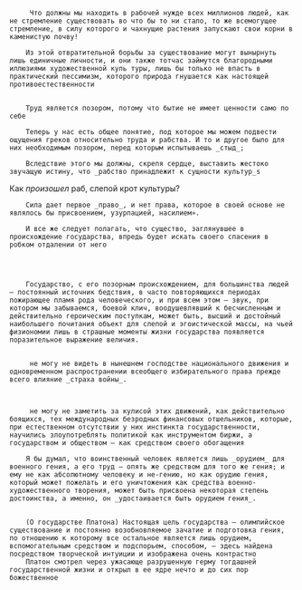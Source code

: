 		 Что должны мы находить в рабочей нужде всех миллионов людей, как не стремление существовать во что бы то ни стало, то же всемогущее стремление, в силу которого и чахнущие растения запускают свои корни в каменистую почву!

		Из этой отвратительной борьбы за существование могут вынырнуть лишь единичные личности, и они также тотчас займутся благородными иллюзиями художественной куль туры, лишь бы только не впасть в практический пессимизм, которого природа гнушается как настоящей противоестественности


		Труд является позором, потому что бытие не имеет ценности само по себе

		Теперь у нас есть общее понятие, под которое мы можем подвести ощущения греков относительно труда и рабства. И то и другое было для них необходимым позором, перед которым испытываешь _стыд_;

		Вследствие этого мы должны, скрепя сердце, выставить жестоко звучащую истину, что _рабство принадлежит к сущности культур_s


Как _произошел_ раб, слепой крот культуры?


		Сила дает первое _право_, и нет права, которое в своей основе не являлось бы присвоением, узурпацией, насилием».

		И все же следует полагать, что существо, заглянувшее в происхождение государства, впредь будет искать своего спасения в робком отдалении от него




		Государство, с его позорным происхождением, для большинства людей – постоянный источник бедствия, в часто повторяющихся периодах пожирающее пламя рода человеческого, и при всем этом – звук, при котором мы забываемся, боевой клич, воодушевлявший к бесчисленным и действительно героическим поступкам, может быть, высший и достойный наибольшего почитания объект для слепой и эгоистической массы, на чьей физиономии лишь в страшные моменты жизни государства появляется поразительное выражение величия.


		 не могу не видеть в нынешнем господстве национального движения и одновременном распространении всеобщего избирательного права прежде всего влияние _страха войны_.



		 не могу не заметить за кулисой этих движений, как действительно боящихся, тех международных безродных финансовых отшельников, которые, при естественном отсутствии у них инстинкта государственности, научились злоупотреблять политикой как инструментом биржи, а государством и обществом – как средством своего обогащения

		Я бы думал, что воинственный человек является лишь _орудием_ для военного гения, а его труд – опять же средством для того же гения; и ему не как абсолютному человеку и не-гению, но как орудию гения, который может пожелать и его уничтожения как средства военно-художественного творения, может быть присвоена некоторая степень достоинства, а именно, он _удостаивается быть орудием гения_.


		(О государстве Платона) Настоящая цель государства – олимпийское существование и постоянно возобновляемое зачатие и подготовка гения, по отношению к которому все остальное является лишь орудием, вспомогательным средством и подспорьем, способом, – здесь найдена посредством творческой интуиции и изображена очень контрастно
		Платон смотрел через ужасающе разрушенную герму тогдашней государственной жизни и открыл в ее ядре нечто и до сих пор божественное